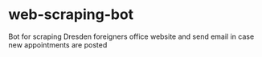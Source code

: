 # web-scraping-bot
Bot for scraping Dresden foreigners office website and send email in case new appointments are posted
